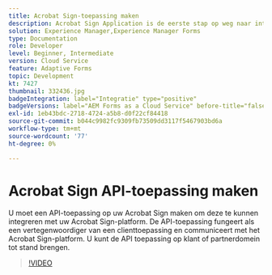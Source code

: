 ```yaml
---
title: Acrobat Sign-toepassing maken
description: Acrobat Sign Application is de eerste stap op weg naar integratie tussen AEM Forms en Acrobat Sign.
solution: Experience Manager,Experience Manager Forms
type: Documentation
role: Developer
level: Beginner, Intermediate
version: Cloud Service
feature: Adaptive Forms
topic: Development
kt: 7427
thumbnail: 332436.jpg
badgeIntegration: label="Integratie" type="positive"
badgeVersions: label="AEM Forms as a Cloud Service" before-title="false"
exl-id: 1eb43bdc-2718-4724-a5b8-d0f22cf84418
source-git-commit: b044c9982fc9309fb73509dd3117f5467903bd6a
workflow-type: tm+mt
source-wordcount: '77'
ht-degree: 0%

---
```


# Acrobat Sign API-toepassing maken

U moet een API-toepassing op uw Acrobat Sign maken om deze te kunnen integreren met uw Acrobat Sign-platform. De API-toepassing fungeert als een vertegenwoordiger van een clienttoepassing en communiceert met het Acrobat Sign-platform. U kunt de API toepassing op klant of partnerdomein tot stand brengen.

>[!VIDEO](https://video.tv.adobe.com/v/332436?quality=12&learn=on)
